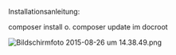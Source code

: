 Installationsanleitung:

composer install o. composer update im docroot



![Bildschirmfoto 2015-08-26 um 14.38.49.png](https://bitbucket.org/repo/9jqAbM/images/2236227715-Bildschirmfoto%202015-08-26%20um%2014.38.49.png)